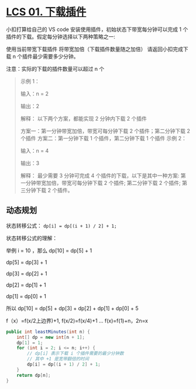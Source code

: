 # [LCS 01. 下载插件](https://leetcode.cn/problems/Ju9Xwi/)

小扣打算给自己的 VS code 安装使用插件，初始状态下带宽每分钟可以完成 1 个插件的下载。假定每分钟选择以下两种策略之一:

使用当前带宽下载插件
将带宽加倍（下载插件数量随之加倍）
请返回小扣完成下载 n 个插件最少需要多少分钟。

注意：实际的下载的插件数量可以超过 n 个

> 示例 1：
>
> 输入：n = 2
>
> 输出：2
>
> 解释：
> 以下两个方案，都能实现 2 分钟内下载 2 个插件
>
> 方案一：第一分钟带宽加倍，带宽可每分钟下载 2 个插件；第二分钟下载 2 个插件
> 方案二：第一分钟下载 1 个插件，第二分钟下载 1 个插件
> 示例 2：
>
> 输入：n = 4
>
> 输出：3
>
> 解释：
> 最少需要 3 分钟可完成 4 个插件的下载，以下是其中一种方案:
> 第一分钟带宽加倍，带宽可每分钟下载 2 个插件;
> 第二分钟下载 2 个插件;
> 第三分钟下载 2 个插件。

## 动态规划

状态转移公式： ```dp[i] = dp[(i + 1) / 2] + 1;```

状态转移公式的理解：

举例 i = 10 ，那么 dp[10] = dp[5] + 1

dp[5] = dp[3] + 1

dp[3] = dp[2] + 1

dp[2] = dp[1] + 1

dp[1] = dp[0] + 1

所以 dp[10] = dp[5] + dp[3] + dp[2] + dp[1] + dp[0] + 5

f（x）=f(x/2上边界)+1, f(x/2)=f(x/4)+1 ... f(x)=f(1)+n，2n=x

```java
public int leastMinutes(int n) {
    int[] dp = new int[n + 1];
    dp[1] = 1;
    for (int i = 2; i <= n; i++) {
      	// dp[i] 表示下载 i 个插件需要的最少分钟数
      	// 其中 +1 是宽带翻倍的时间
        dp[i] = dp[(i + 1) / 2] + 1;
    }
    return dp[n];
}
```